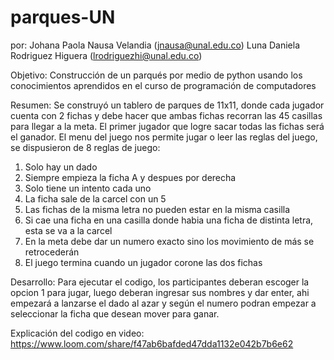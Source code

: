 # parques-UN
por: Johana Paola Nausa Velandia (jnausa@unal.edu.co)
     Luna Daniela Rodriguez Higuera (lrodriguezhi@unal.edu.co)
     
Objetivo: Construcción de un parqués por medio de python usando los conocimientos aprendidos en el curso de programación de computadores

Resumen: Se construyó un tablero de parques de 11x11, donde cada jugador cuenta con 2 fichas y debe hacer que ambas fichas recorran las 45 casillas para llegar a la meta. El primer jugador que logre sacar todas las fichas será el ganador. 
El menu del juego nos permite jugar o leer las reglas del juego, se dispusieron de 8 reglas de juego:
1. Solo hay un dado
2. Siempre empieza la ficha A y despues por derecha
3. Solo tiene un intento cada uno
4. La ficha sale de la carcel con un 5
5. Las fichas de la misma letra no pueden estar en la misma casilla
6. Si cae una ficha en una casilla donde habia una ficha de distinta letra, esta se va a la carcel
7. En la meta debe dar un numero exacto sino los movimiento de más se retrocederán
8. El juego termina cuando un jugador corone las dos fichas

Desarrollo: Para ejecutar el codigo, los participantes deberan escoger la opcion 1 para jugar, luego deberan ingresar sus nombres y dar enter, ahi empezará a lanzarse el dado al azar y según el numero podran empezar a seleccionar la ficha que desean mover para ganar.

Explicación del codigo en video: https://www.loom.com/share/f47ab6bafded47dda1132e042b7b6e62
